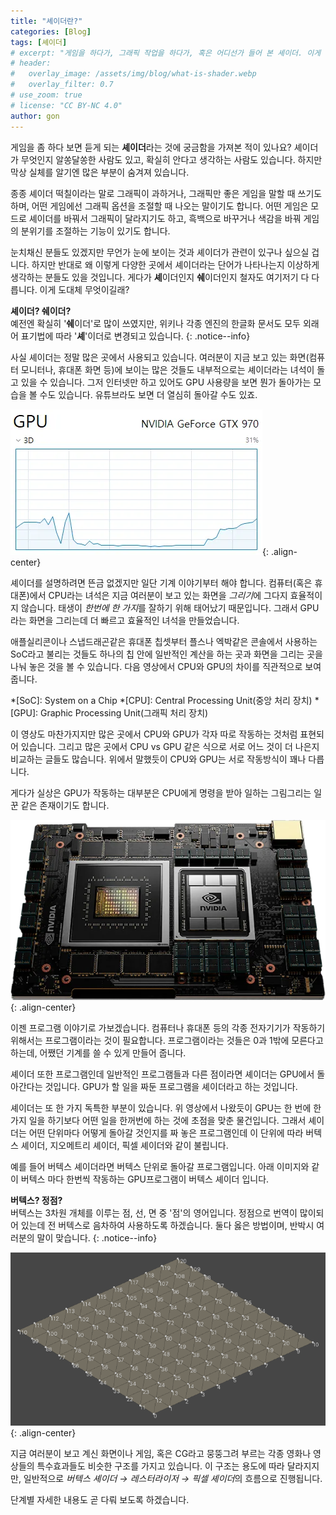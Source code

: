 ```yaml
---
title: "셰이더란?"
categories: [Blog]
tags: [셰이더]
# excerpt: "게임을 하다가, 그래픽 작업을 하다가, 혹은 어디선가 들어 본 셰이더. 이게 과연 무엇을 하는 것일까요?"
# header:
#   overlay_image: /assets/img/blog/what-is-shader.webp
#   overlay_filter: 0.7
# use_zoom: true
# license: "CC BY-NC 4.0"
author: gon
---
```

게임을 좀 하다 보면 듣게 되는 **셰이더**라는 것에 궁금함을 가져본 적이 있나요? 셰이더가 무엇인지 알쏭달쏭한 사람도 있고, 확실히 안다고 생각하는 사람도 있습니다. 하지만 막상 실체를 알기엔 많은 부분이 숨겨져 있습니다.

종종 셰이더 떡칠이라는 말로 그래픽이 과하거나, 그래픽만 좋은 게임을 말할 때 쓰기도 하며, 어떤 게임에선 그래픽 옵션을 조절할 때 나오는 말이기도 합니다. 어떤 게임은 모드로 셰이더를 바꿔서 그래픽이 달라지기도 하고, 흑백으로 바꾸거나 색감을 바꿔 게임의 분위기를 조절하는 기능이 있기도 합니다.

눈치채신 분들도 있겠지만 무언가 눈에 보이는 것과 셰이더가 관련이 있구나 싶으실 겁니다. 하지만 반대로 왜 이렇게 다양한 곳에서 셰이더라는 단어가 나타나는지 이상하게 생각하는 분들도 있을 것입니다. 게다가 **셰**이더인지 **쉐**이더인지 철자도 여기저기 다 다릅니다. 이게 도대체 무엇이길래?

**<i class="fa-solid fa-circle-info"></i> 셰이더? 쉐이더?**<br/>예전엔 확실히 '**쉐**이더'로 많이 쓰였지만, 위키나 각종 엔진의 한글화 문서도 모두 외래어 표기법에 따라 '**셰**'이더로 변경되고 있습니다.
{: .notice--info}

사실 셰이더는 정말 많은 곳에서 사용되고 있습니다. 여러분이 지금 보고 있는 화면(컴퓨터 모니터나, 휴대폰 화면 등)에 보이는 많은 것들도 내부적으로는 셰이더라는 녀석이 돌고 있을 수 있습니다. 그저 인터넷만 하고 있어도 GPU 사용량을 보면 뭔가 돌아가는 모습을 볼 수도 있습니다. 유튜브라도 보면 더 열심히 돌아갈 수도 있죠.

![](/assets/img/blog/what-is-shader-use-gpu.webp){: .align-center}

셰이더를 설명하려면 뜬금 없겠지만 일단 기계 이야기부터 해야 합니다. 컴퓨터(혹은 휴대폰)에서 CPU라는 녀석은 지금 여러분이 보고 있는 화면을 *그리기*에 그다지 효율적이지 않습니다. 태생이 *한번에 한 가지*를 잘하기 위해 태어났기 때문입니다. 그래서 GPU라는 화면을 그리는데 더 빠르고 효율적인 녀석을 만들었습니다.

애플실리콘이나 스냅드래곤같은 휴대폰 칩셋부터 플스나 엑박같은 콘솔에서 사용하는 SoC라고 불리는 것들도 하나의 칩 안에 일반적인 계산을 하는 곳과 화면을 그리는 곳을 나눠 놓은 것을 볼 수 있습니다. 다음 영상에서 CPU와 GPU의 차이를 직관적으로 보여줍니다.

*[SoC]: System on a Chip
*[CPU]: Central Processing Unit(중앙 처리 장치)
*[GPU]: Graphic Processing Unit(그래픽 처리 장치)

이 영상도 마찬가지지만 많은 곳에서 CPU와 GPU가 각자 따로 작동하는 것처럼 표현되어 있습니다. 그리고 많은 곳에서 CPU vs GPU 같은 식으로 서로 어느 것이 더 나은지 비교하는 글들도 많습니다. 위에서 말했듯이 CPU와 GPU는 서로 작동방식이 꽤나 다릅니다.

게다가 실상은 GPU가 작동하는 대부분은 CPU에게 명령을 받아 일하는 그림그리는 일꾼 같은 존재이기도 합니다.

![](/assets/img/blog/what-is-shader-cpu-gpu.webp){: .align-center}

이젠 프로그램 이야기로 가보겠습니다. 컴퓨터나 휴대폰 등의 각종 전자기기가 작동하기 위해서는 프로그램이라는 것이 필요합니다. 프로그램이라는 것들은 0과 1밖에 모른다고 하는데, 어쨌던 기계를 쓸 수 있게 만들어 줍니다.

셰이더 또한 프로그램인데 일반적인 프로그램들과 다른 점이라면 셰이더는 GPU에서 돌아간다는 것입니다. GPU가 할 일을 짜둔 프로그램을 셰이더라고 하는 것입니다.

셰이더는 또 한 가지 독특한 부분이 있습니다. 위 영상에서 나왔듯이 GPU는 한 번에 한 가지 일을 하기보다 어떤 일을 한꺼번에 하는 것에 초점을 맞춘 물건입니다. 그래서 셰이더는 어떤 단위마다 어떻게 돌아갈 것인지를 짜 놓은 프로그램인데 이 단위에 따라 버텍스 셰이더, 지오메트리 셰이더, 픽셀 셰이더와 같이 불립니다.

예를 들어 버텍스 셰이더라면 버텍스 단위로 돌아갈 프로그램입니다. 아래 이미지와 같이 버텍스 마다 한번씩 작동하는 GPU프로그램이 버텍스 셰이더 입니다.

**<i class="fa-solid fa-circle-info"></i> 버텍스? 정점?**<br/>버텍스는 3차원 개체를 이루는 점, 선, 면 중 '점'의 영어입니다. 정점으로 번역이 많이되어 있는데 전 버텍스로 음차하여 사용하도록 하겠습니다. 둘다 옳은 방법이며, 반박시 여러분의 말이 맞습니다.
{: .notice--info}

![](/assets/img/blog/what-is-shader-vertex-count.webp){: .align-center}

지금 여러분이 보고 계신 화면이나 게임, 혹은 CG라고 뭉뚱그려 부르는 각종 영화나 영상들의 특수효과들도 비슷한 구조를 가지고 있습니다. 이 구조는 용도에 따라 달라지지만, 일반적으로 *버텍스 셰이더 → 레스터라이저 → 픽셀 셰이더*의 흐름으로 진행됩니다.

단계별 자세한 내용도 곧 다뤄 보도록 하겠습니다.
